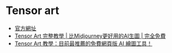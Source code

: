 # Tensor art
- [官方網址](https://tensor.art/)
- [Tensor Art 完整教學 | 比Midjourney更好用的AI生圖 | 完全免費](https://www.youtube.com/watch?v=k1EZuceygkE)
- [Tensor Art 教學：目前最推薦的免費網頁版 AI 繪圖工具！](https://learnai.tw/tensor-art-introduction/)
